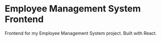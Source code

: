 # Employee Management System Frontend
Frontend for my Employee Management System project. Built with React.
